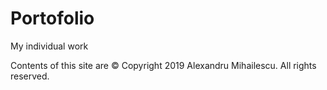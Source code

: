 # Portofolio
My individual work

Contents of this site are © Copyright 2019 Alexandru Mihailescu. All rights reserved.

